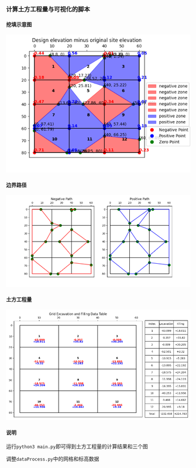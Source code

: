 ### 计算土方工程量与可视化的脚本

#### 挖填示意图
![alt text](./挖填示意图.png)

#### 边界路径
![alt text](./边界路径.png)


#### 土方工程量
![alt text](./土方工程量.png)

#### 说明

运行`python3 main.py`即可得到土方工程量的计算结果和三个图

调整`dataProcess.py`中的网格和标高数据